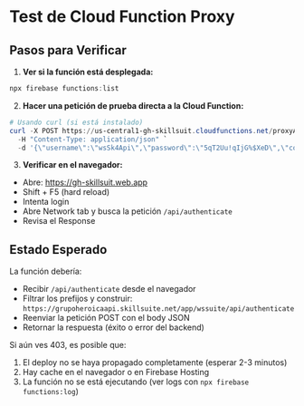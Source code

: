 # Test de Cloud Function Proxy

## Pasos para Verificar

1. **Ver si la función está desplegada:**

```powershell
npx firebase functions:list
```

2. **Hacer una petición de prueba directa a la Cloud Function:**

```powershell
# Usando curl (si está instalado)
curl -X POST https://us-central1-gh-skillsuit.cloudfunctions.net/proxyApi/authenticate `
  -H "Content-Type: application/json" `
  -d '{\"username\":\"wsSk4Api\",\"password\":\"5qT2Uu!qIjG%$XeD\",\"companyAuthId\":\"xudQREZBrfGdw0ag8tE3NR3XhM6LGa\",\"companyId\":\"\"}'
```

3. **Verificar en el navegador:**

- Abre: https://gh-skillsuit.web.app
- Shift + F5 (hard reload)
- Intenta login
- Abre Network tab y busca la petición `/api/authenticate`
- Revisa el Response

## Estado Esperado

La función debería:

- Recibir `/api/authenticate` desde el navegador
- Filtrar los prefijos y construir: `https://grupoheroicaapi.skillsuite.net/app/wssuite/api/authenticate`
- Reenviar la petición POST con el body JSON
- Retornar la respuesta (éxito o error del backend)

Si aún ves 403, es posible que:

1. El deploy no se haya propagado completamente (esperar 2-3 minutos)
2. Hay cache en el navegador o en Firebase Hosting
3. La función no se está ejecutando (ver logs con `npx firebase functions:log`)
